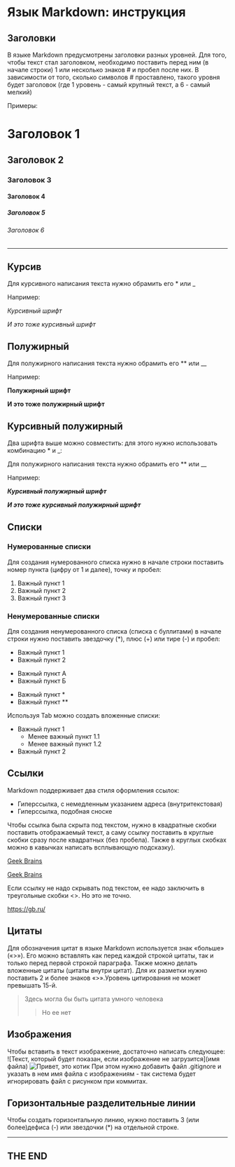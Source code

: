 # Язык Markdown: инструкция

## Заголовки
В языке Markdown предусмотрены заголовки разных уровней. Для того, чтобы текст стал заголовком, необходимо поставить перед ним (в начале строки) 1 или несколько знаков # и пробел после них. В зависимости от того, сколько символов # проставлено, такого уровня будет заголовок (где 1 уровень - самый крупный текст, а 6 - самый мелкий)

Примеры:
# Заголовок 1
## Заголовок 2
### Заголовок 3
#### Заголовок 4
##### Заголовок 5
###### Заголовок 6
----


## Курсив
Для курсивного написания текста нужно обрамить его * или _

Например:

*Курсивный шрифт*

_И это тоже курсивный шрифт_

## Полужирный
Для полужирного написания текста нужно обрамить его ** или __

Например:

**Полужирный шрифт**

__И это тоже полужирный шрифт__

## Курсивный полужирный
Два шрифта выше можно совместить: для этого нужно использовать комбинацию * и _:

Для полужирного написания текста нужно обрамить его ** или __

Например:

_**Курсивный полужирный шрифт**_

__*И это тоже курсивный полужирный шрифт*__


## Списки
### Нумерованные списки
Для создания нумерованного списка нужно в начале строки поставить номер пункта (цифру от 1 и далее), точку и пробел:
1. Важный пункт 1
2. Важный пункт 2
3. Важный пункт 3
### Ненумерованные списки
Для создания ненумерованного списка (списка с буллитами) в начале строки нужно поставить звездочку (*), плюс (+) или тире (-) и пробел:
* Важный пункт 1
* Важный пункт 2
+ Важный пункт А
+ Важный пункт Б
- Важный пункт *
- Важный пункт **

Используя Tab можно создать вложенные списки:
* Важный пункт 1
    * Менее важный пункт 1.1
    * Менее важный пункт 1.2
* Важный пункт 2

## Ссылки
Markdown поддерживает два стиля оформления ссылок:

* Гиперссылка, с немедленным указанием адреса (внутритекстовая)
* Гиперссылка, подобная сноске

Чтобы ссылка была скрыта под текстом, нужно в квадратные скобки поставить отображаемый текст, а саму ссылку поставить в круглые скобки сразу после квадратных (без пробела). Также в круглых скобках можно в кавычках написать всплывающую подсказку).

[Geek Brains](https://gb.ru/)

[Geek Brains](https://gb.ru/ "Тут я учусь")

Если ссылку не надо скрывать под текстом, ее надо заключить в треугольные скобки <>. Но это не точно.

<https://gb.ru/>

## Цитаты
Для обозначения цитат в языке Markdown используется знак «больше» («>»). Его можно вставлять как перед каждой строкой цитаты, так и только перед первой строкой параграфа. Также можно делать вложенные цитаты (цитаты внутри цитат). Для их разметки нужно поставить 2 и более знаков «>».Уровень цитирования не может превышать 15-й.

>Здесь могла бы быть цитата умного человека
>>Но ее нет

## Изображения
Чтобы вставить в текст изображение, достаточно написать следующее:
![Текст, который будет показан, если изображение не загрузится](имя файла)
![Привет, это котик](cat.jpg)
При этом нужно добавить файл .gitignore и указать в нем имя файла с изображениям - так система будет игнорировать файл с рисунком при коммитах.

## Горизонтальные разделительные линии
Чтобы создать горизонтальную линию, нужно поставить 3 (или более)дефиса (-) или звездочки (*) на отдельной строке.

---

## THE END